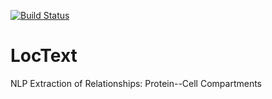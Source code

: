 [![Build Status](https://travis-ci.org/juanmirocks/LocText.svg?branch=develop)](https://travis-ci.org/juanmirocks/LocText)

# LocText
NLP Extraction of Relationships: Protein--Cell Compartments
